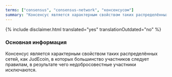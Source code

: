 ```yaml
---
terms: ["consensus", "consensus-network", "консенсусом"]
summary: "Консенсус является характерным свойством таких распределённых сетей, как JudEcoin, в которых большинство участников следует правилам, в результате чего недобросовестные участники исключаются"
---
```


{% include disclaimer.html translated="yes" translationOutdated="no" %}
### Основная информация

Консенсус является характерным свойством таких распределённых сетей, как JudEcoin, в которых большинство участников следует правилам, в результате чего недобросовестные участники исключаются.
